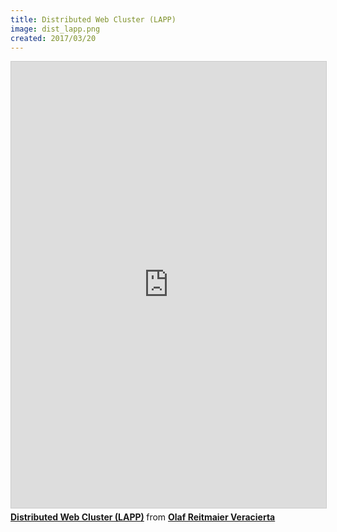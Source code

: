 ```yaml
---
title: Distributed Web Cluster (LAPP)
image: dist_lapp.png
created: 2017/03/20
---
```


<div class="text-center">
<iframe src="https://www.slideshare.net/slideshow/embed_code/key/2eFDTfqfUPKK1O" width="668" height="714" frameborder="0" marginwidth="0" marginheight="0" scrolling="no" style="border:1px solid #CCC; border-width:1px; margin-bottom:5px; max-width: 100%;" allowfullscreen> </iframe> <div style="margin-bottom:5px"> <strong> <a href="https://www.slideshare.net/olafrv/stretched-web-cluster-lapp" title="Distributed Web Cluster (LAPP)" target="_blank">Distributed Web Cluster (LAPP)</a> </strong> from <strong><a href="https://www.slideshare.net/olafrv" target="_blank">Olaf Reitmaier Veracierta</a></strong> </div>
</div>